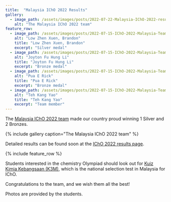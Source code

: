 ```yaml
---
title:  "Malaysia IChO 2022 Results"
gallery:
  - image_path: /assets/images/posts/2022-07-22-Malaysia-IChO-2022-results/icho-results-2022.jpeg
    alt: "The Malaysia IChO 2022 team"
feature_row:
  - image_path: /assets/images/posts/2022-07-15-IChO-2022-Malaysia-Team/brandon.jpeg
    alt: "Low Zhen Xuen, Brandon"
    title: "Low Zhen Xuen, Brandon"
    excerpt: "Silver medal"
  - image_path: /assets/images/posts/2022-07-15-IChO-2022-Malaysia-Team/joyton.jpg
    alt: "Joyton Fu Hung Li"
    title: "Joyton Fu Hung Li"
    excerpt: "Bronze medal"
  - image_path: /assets/images/posts/2022-07-15-IChO-2022-Malaysia-Team/rick.jpeg
    alt: "Pua E Rick"
    title: "Pua E Rick"
    excerpt: "Bronze medal"
  - image_path: /assets/images/posts/2022-07-15-IChO-2022-Malaysia-Team/kang-yao.jpg
    alt: "Teh Kang Yao"
    title: "Teh Kang Yao"
    excerpt: "Team member"
---
```


The [Malaysia IChO 2022 team](/IChO-2022-Malaysia-Team/) made our country proud winning 1 Silver and 2 Bronzes.

{% include gallery caption="The Malaysia IChO 2022 team" %}

Detailed results can be found soon at the [IChO 2022 results page](https://icho2022.cn/23252/list.htm).

{% include feature_row %}

Students interested in the chemistry Olympiad should look out for [Kuiz Kimia Kebangsaan (K3M)](/K3M-2022-registration/), which is the national selection test in Malaysia for IChO.

Congratulations to the team, and we wish them all the best!

Photos are provided by the students.
